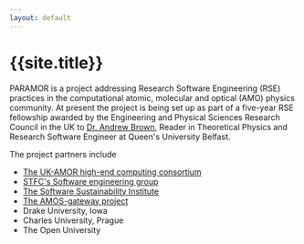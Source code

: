 ```yaml
---
layout: default
---
```

# {{site.title}}

PARAMOR is a project addressing Research Software Engineering (RSE) practices in the computational atomic, molecular and optical (AMO) physics community. At present the project is being set up as part of a five-year RSE fellowship awarded by the Engineering and Physical Sciences Research Council in the UK to [Dr. Andrew Brown](https://pure.qub.ac.uk/en/persons/andrew-brown), Reader in Theoretical Physics and Research Software Engineer at Queen's University Belfast. 

The project partners include

* [The UK-AMOR high-end computing consortium](https://ukamor.com)
* [STFC's Software engineering group](https://www.scd.stfc.ac.uk/Pages/Software-Engineering-Group.aspx)
* [The Software Sustainability Institute](https://software.ac.uk)
* [The AMOS-gateway project](https://amosgateway.org)
* Drake University, Iowa
* Charles University, Prague
* The Open University
